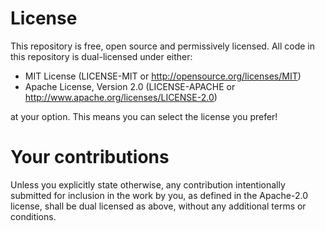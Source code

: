 # License

This repository is free, open source and permissively licensed. All code in this repository is dual-licensed under either:

 - MIT License (LICENSE-MIT or http://opensource.org/licenses/MIT)
 - Apache License, Version 2.0 (LICENSE-APACHE or http://www.apache.org/licenses/LICENSE-2.0)

at your option. This means you can select the license you prefer!

# Your contributions
Unless you explicitly state otherwise, any contribution intentionally submitted for inclusion in the work by you, as defined in the Apache-2.0 license, shall be dual licensed as above, without any additional terms or conditions.
